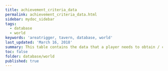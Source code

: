 ```yaml
---
title: achievement_criteria_data
permalink: achievement_criteria_data.html
sidebar: mydoc_sidebar
tags:
  - database
  - world
keywords: 'areatrigger, tavern, database, world'
last_updated: 'March 16, 2018'
summary: This table contains the data that a player needs to obtain / complete in order to receive a given achievement.
toc: false
folder: database/world
published: true
---
```



